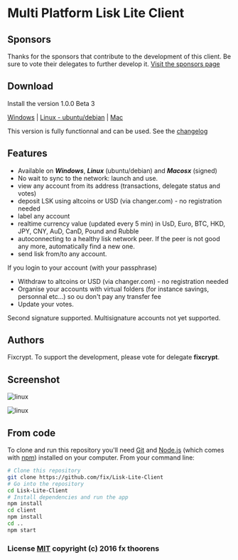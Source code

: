 # Multi Platform Lisk Lite Client

## Sponsors
Thanks for the sponsors that contribute to the development of this client. Be sure to vote their delegates to further develop it. [Visit the sponsors page](http://lisk-wallet.com/sponsors.html)

## Download
Install the version 1.0.0 Beta 3

[Windows](https://github.com/fix/Lisk-Lite-Client/releases/download/v1.0.0-beta.3/LiskClient.Setup.1.0.0.exe) | [Linux - ubuntu/debian](https://github.com/fix/Lisk-Lite-Client/releases/download/v1.0.0-beta.3/LiskClient-1.0.0.deb) | [Mac](https://github.com/fix/Lisk-Lite-Client/releases/download/v1.0.0-beta.3/LiskClient-1.0.0.dmg)


This version is fully functionnal and can be used. See the [changelog](https://github.com/fix/Lisk-Lite-Client/releases)

## Features
* Available on ***Windows***, ***Linux*** (ubuntu/debian) and ***Macosx*** (signed)
* No wait to sync to the network: launch and use.
* view any account from its address (transactions, delegate status and votes)
* deposit LSK using altcoins or USD (via changer.com) - no registration needed
* label any account
* realtime currency value (updated every 5 min) in UsD, Euro, BTC, HKD, JPY, CNY, AuD, CanD, Pound and Rubble
* autoconnecting to a healthy lisk network peer. If the peer is not good any more, automatically find a new one.
* send lisk from/to any account.

If you login to your account (with your passphrase)
* Withdraw to altcoins or USD (via changer.com) - no registration needed
* Organise your accounts with virtual folders (for instance savings, personnal etc...) so ou don't pay any transfer fee
* Update your votes.

Second signature supported. Multisignature accounts not yet supported.

## Authors
Fixcrypt. To support the development, please vote for delegate **fixcrypt**.

## Screenshot

![linux](http://i.imgur.com/e9qxCTx.gif)

![linux](http://i.imgur.com/UZ91bgg.png)

## From code

To clone and run this repository you'll need [Git](https://git-scm.com) and [Node.js](https://nodejs.org/en/download/) (which comes with [npm](http://npmjs.com)) installed on your computer. From your command line:

```bash
# Clone this repository
git clone https://github.com/fix/Lisk-Lite-Client
# Go into the repository
cd Lisk-Lite-Client
# Install dependencies and run the app
npm install
cd client
npm install
cd ..
npm start
```

### License [MIT](LICENSE.md) copyright (c) 2016 fx thoorens
